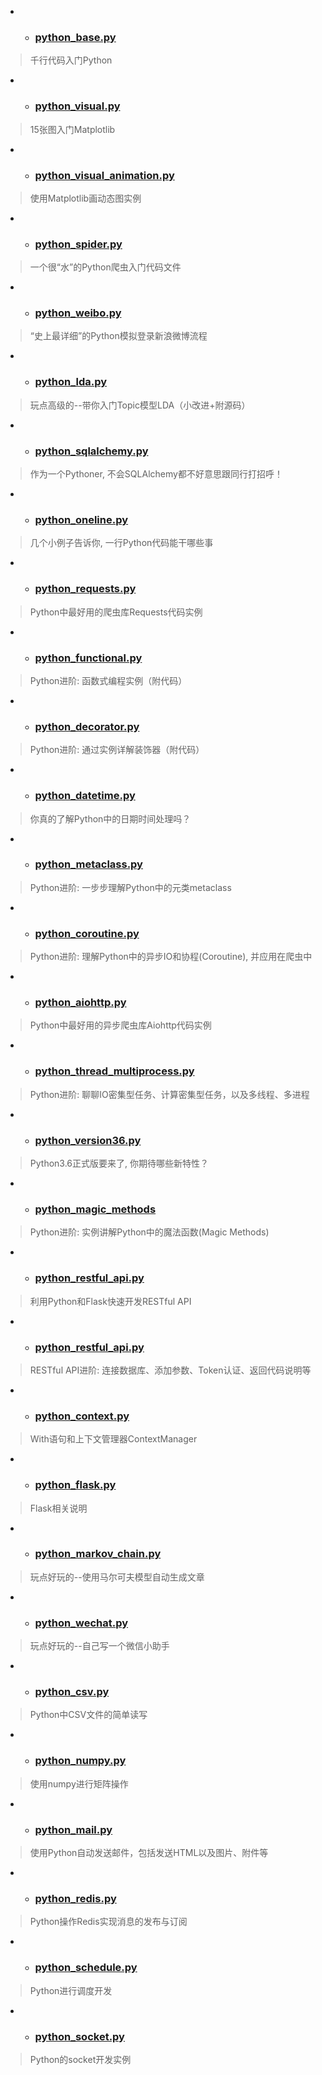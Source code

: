 

- - ### [python_base.py](./python_base.py)
> 千行代码入门Python

- - ### [python_visual.py](./python_visual.py)
> 15张图入门Matplotlib

- - ### [python_visual_animation.py](./python_visual_animation.py)
> 使用Matplotlib画动态图实例

- - ### [python_spider.py](./python_spider.py)
> 一个很“水”的Python爬虫入门代码文件

- - ### [python_weibo.py](./python_weibo.py)
>  “史上最详细”的Python模拟登录新浪微博流程

- - ### [python_lda.py](./python_lda.py)
> 玩点高级的--带你入门Topic模型LDA（小改进+附源码）

- - ### [python_sqlalchemy.py](./python_sqlalchemy.py)
> 作为一个Pythoner, 不会SQLAlchemy都不好意思跟同行打招呼！

- - ### [python_oneline.py](./python_oneline.py)
> 几个小例子告诉你, 一行Python代码能干哪些事

- - ### [python_requests.py](./python_requests.py)
> Python中最好用的爬虫库Requests代码实例

- - ### [python_functional.py](./python_functional.py)
> Python进阶: 函数式编程实例（附代码）

- - ### [python_decorator.py](./python_decorator.py)
> Python进阶: 通过实例详解装饰器（附代码）

- - ### [python_datetime.py](./python_datetime.py)
> 你真的了解Python中的日期时间处理吗？

- - ### [python_metaclass.py](./python_metaclass.py)
> Python进阶: 一步步理解Python中的元类metaclass

- - ### [python_coroutine.py](./python_coroutine.py)
> Python进阶: 理解Python中的异步IO和协程(Coroutine), 并应用在爬虫中

- - ### [python_aiohttp.py](./python_aiohttp.py)
> Python中最好用的异步爬虫库Aiohttp代码实例

- - ### [python_thread_multiprocess.py](./python_thread_multiprocess.py)
> Python进阶: 聊聊IO密集型任务、计算密集型任务，以及多线程、多进程

- - ### [python_version36.py](./python_version36.py)
> Python3.6正式版要来了, 你期待哪些新特性？

- - ### [python_magic_methods](./python_magic_methods.py)
> Python进阶: 实例讲解Python中的魔法函数(Magic Methods)

- - ### [python_restful_api.py](./python_restful_api.py)
> 利用Python和Flask快速开发RESTful API

- - ### [python_restful_api.py](./python_restful_api.py)
> RESTful API进阶: 连接数据库、添加参数、Token认证、返回代码说明等

- - ### [python_context.py](./python_context.py)
> With语句和上下文管理器ContextManager

- - ### [python_flask.py](./python_flask.py)
> Flask相关说明

- - ### [python_markov_chain.py](./python_markov_chain.py)
> 玩点好玩的--使用马尔可夫模型自动生成文章

- - ### [python_wechat.py](./python_wechat.py)
> 玩点好玩的--自己写一个微信小助手

- - ### [python_csv.py](./python_csv.py)
> Python中CSV文件的简单读写  

- - ### [python_numpy.py](./python_numpy.py)
> 使用numpy进行矩阵操作

- - ### [python_mail.py](./python_mail.py)
> 使用Python自动发送邮件，包括发送HTML以及图片、附件等

- - ### [python_redis.py](./python_redis.py)
> Python操作Redis实现消息的发布与订阅

- - ### [python_schedule.py](./python_schedule.py)
> Python进行调度开发

- - ### [python_socket.py](./python_socket.py)
> Python的socket开发实例


